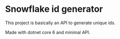 # Snowflake id generator

This project is basically an API to generate unique ids.

Made with dotnet core 6 and minimal API.
